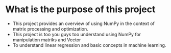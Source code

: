 # What is the purpose of this project
- This project provides an overview of using NumPy in the context of matrix processing and optimization. 
- This project is too you guys too understand using NumPy for manipulation matriks and Vector 
- To understand linear regression and basic concepts in machine learning.

